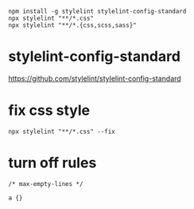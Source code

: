 ```
npm install -g stylelint stylelint-config-standard
npx stylelint "**/*.css"
npx stylelint "**/*.{css,scss,sass}"
```


# stylelint-config-standard
https://github.com/stylelint/stylelint-config-standard




# fix css style
```
npx stylelint "**/*.css" --fix 
```

# turn off rules
```
/* max-empty-lines */

a {}
```